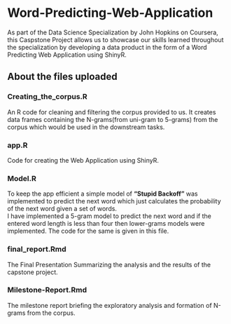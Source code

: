# Word-Predicting-Web-Application  
As part of the Data Science Specialization by John Hopkins on Coursera, this Caspstone Project allows us to showcase our skills learned throughout the specialization by developing a data product in the form of a Word Predicting Web Application using ShinyR.  

## About the files uploaded  
### Creating_the_corpus.R  
An R code for cleaning and filtering the corpus provided to us. It creates data frames containing the N-grams(from uni-gram to 5-grams) from the corpus which would be used in the downstream tasks.  

### app.R  
Code for creating the Web Application using ShinyR.  

### Model.R  
To keep the app efficient a simple model of **“Stupid Backoff”** was implemented to predict the next word which just calculates the probability of the next word given a set of words.  
I have implemented a 5-gram model to predict the next word and if the entered word length is less than four then lower-grams models were implemented. The code for the same is given in this file.  

### final_report.Rmd  
The Final Presentation Summarizing the analysis and the results of the capstone project.  

### Milestone-Report.Rmd  
The milestone report briefing the exploratory analysis and formation of N-grams from the corpus.  
